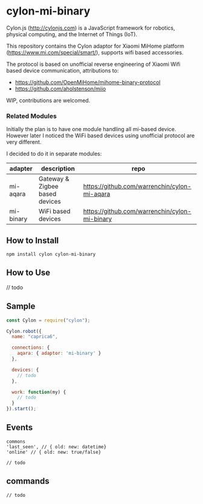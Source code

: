 # cylon-mi-binary

Cylon.js (http://cylonjs.com) is a JavaScript framework for robotics, physical computing, and the Internet of Things (IoT).

This repository contains the Cylon adaptor for Xiaomi MiHome platform (https://www.mi.com/special/smart/), supports wifi based accessories.

The protocol is based on unofficial reverse engineering of Xiaomi Wifi based device communication, attributions to:
- https://github.com/OpenMiHome/mihome-binary-protocol
- https://github.com/aholstenson/miio

WIP, contributions are welcomed.

### Related Modules
Initially the plan is to have one module handling all mi-based device. However later I noticed the WiFi based devices using unofficial protocol are very different.

I decided to do it in separate modules:

adapter   | description                    | repo
----------|--------------------------------|-----------------------------------------------
mi-aqara  | Gateway & Zigbee based devices | https://github.com/warrenchin/cylon-mi-aqara
mi-binary | WiFi based devices             | https://github.com/warrenchin/cylon-mi-binary

## How to Install

```
npm install cylon cylon-mi-binary
```
## How to Use
// todo
## Sample

```javascript
const Cylon = require("cylon");

Cylon.robot({
  name: "caprica6",

  connections: {
    aqara: { adaptor: 'mi-binary' }
  },

  devices: {
    // todo
  },

  work: function(my) {
    // todo
  }
}).start();
```
## Events

```
commons
'last_seen', // { old: new: datetime}
'online' // { old: new: true/false}

// todo
```

## commands
```
// todo
```

